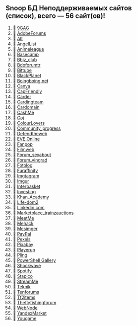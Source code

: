 ## Snoop БД Неподдерживаемых сайтов (список), всего — 56 сайт(ов)!
1. 🏴 [9GAG](https://9gag.com/)
2. 🏴 [AdobeForums](https://forums.adobe.com/)
3. 🏴 [Alt](https://alt.com)
4. 🏴 [AngelList](https://angel.co/)
5. 🏴 [Animeleague](https://www.animeleague.net)
6. 🏴 [Basecamp](https://basecamp.com/)
7. 🏴 [Bbiz_club](https://bbiz.club)
8. 🏴 [Bdoforumtr](https://www.bdoforumtr.com)
9. 🏴 [Bittube](https://bittube.tv)
10. 🏴 [BlackPlanet](http://blackplanet.com/)
11. 🏴 [Boingboing.net](https://boingboing.net/)
12. 🏴 [Canva](https://www.canva.com/)
13. 🏴 [CapFriendly](https://www.capfriendly.com/)
14. 🏴 [Carder](https://carder.one)
15. 🏴 [Cardingteam](https://cardingteam.cc)
16. 🏴 [Cardomain](http://www.cardomain.com)
17. 🏴 [CashMe](https://cash.me/)
18. 🏴 [Coj](https://coj.uci.cu/)
19. 🏴 [ColourLovers](https://www.colourlovers.com/)
20. 🏴 [Community_progress](https://community.progress.com)
21. 🏴 [Defendtheweb](https://defendtheweb.net)
22. 🏴 [EVE Online](https://eveonline.com)
23. 🏴 [Fanpop](http://www.fanpop.com/)
24. 🏴 [Filmweb](https://www.filmweb.pl/user/adam)
25. 🏴 [Forum_sexabout](https://forum.sexabout.ru)
26. 🏴 [Forum_vingrad](https://forum.vingrad.ru)
27. 🏴 [Fotolog](https://fotolog.com/)
28. 🏴 [Furaffinity](https://www.furaffinity.net)
29. 🏴 [Imgtagram](https://imgtagram.com)
30. 🏴 [Imgur](https://imgur.com/)
31. 🏴 [Interbasket](https://www.interbasket.net/)
32. 🏴 [Investing](https://www.investing.com/)
33. 🏴 [Khan_Academy](https://www.khanacademy.org/)
34. 🏴 [Life-dom2](https://life-dom2.su)
35. 🏴 [Linkedin.com](https://www.linkedin.com/)
36. 🏴 [Marketplace_trainzauctions](https://marketplace.trainzauctions.com/)
37. 🏴 [MeetMe](https://www.meetme.com/)
38. 🏴 [Mehack](https://mehack.org/members)
39. 🏴 [Mesimger](https://mesimger.com/)
40. 🏴 [PayPal](https://www.paypal.me/)
41. 🏴 [Pexels](https://www.pexels.com/)
42. 🏴 [Pixabay](https://pixabay.com/)
43. 🏴 [Playerup](https://www.playerup.com/)
44. 🏴 [Pling](https://www.pling.com/)
45. 🏴 [PowerShell Gallery](https://www.powershellgallery.com)
46. 🏴 [Shockwave](http://www.shockwave.com/)
47. 🏴 [Spotify](https://open.spotify.com/)
48. 🏴 [Stapico](https://stapico.ru/)
49. 🏴 [StreamMe](https://www.stream.me/)
50. 🏴 [Teknik](https://teknik.io/)
51. 🏴 [Tenforums](https://www.tenforums.com)
52. 🏴 [Tf2items](http://www.tf2items.com)
53. 🏴 [Theflyfishingforum](https://www.theflyfishingforum.com)
54. 🏴 [WebNode](https://www.webnode.cz/)
55. 🏴 [YandexMarket](https://market.yandex.ru/)
56. 🏴 [Yougame](https://yougame.biz/)
